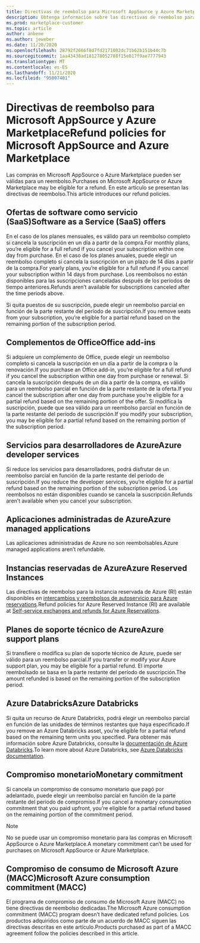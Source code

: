 ```yaml
---
title: Directivas de reembolso para Microsoft AppSource y Azure Marketplace
description: Obtenga información sobre las directivas de reembolso para productos vendidos en Microsoft AppSource y Azure Marketplace
ms.prod: marketplace-customer
ms.topic: article
author: anbene
ms.author: jeweber
ms.date: 11/20/2020
ms.openlocfilehash: 28792f2666f8d7fd2171002dc71b62b151b44c7b
ms.sourcegitcommit: 1aa43438ad181278052788f15e017f9ae7777943
ms.translationtype: MT
ms.contentlocale: es-ES
ms.lasthandoff: 11/21/2020
ms.locfileid: "95007401"
---
```

# <a name="refund-policies-for-microsoft-appsource-and-azure-marketplace"></a><span data-ttu-id="cdc93-103">Directivas de reembolso para Microsoft AppSource y Azure Marketplace</span><span class="sxs-lookup"><span data-stu-id="cdc93-103">Refund policies for Microsoft AppSource and Azure Marketplace</span></span>

<span data-ttu-id="cdc93-104">Las compras en Microsoft AppSource o Azure Marketplace pueden ser válidas para un reembolso.</span><span class="sxs-lookup"><span data-stu-id="cdc93-104">Purchases on Microsoft AppSource or Azure Marketplace may be eligible for a refund.</span></span> <span data-ttu-id="cdc93-105">En este artículo se presentan las directivas de reembolso.</span><span class="sxs-lookup"><span data-stu-id="cdc93-105">This article introduces our refund policies.</span></span>

## <a name="software-as-a-service-saas-offers"></a><span data-ttu-id="cdc93-106">Ofertas de software como servicio (SaaS)</span><span class="sxs-lookup"><span data-stu-id="cdc93-106">Software as a Service (SaaS) offers</span></span>

<span data-ttu-id="cdc93-107">En el caso de los planes mensuales, es válido para un reembolso completo si cancela la suscripción en un día a partir de la compra.</span><span class="sxs-lookup"><span data-stu-id="cdc93-107">For monthly plans, you’re eligible for a full refund if you cancel your subscription within one day from purchase.</span></span> <span data-ttu-id="cdc93-108">En el caso de los planes anuales, puede elegir un reembolso completo si cancela la suscripción en un plazo de 14 días a partir de la compra.</span><span class="sxs-lookup"><span data-stu-id="cdc93-108">For yearly plans, you’re eligible for a full refund if you cancel your subscription within 14 days from purchase.</span></span> <span data-ttu-id="cdc93-109">Los reembolsos no están disponibles para las suscripciones canceladas después de los períodos de tiempo anteriores.</span><span class="sxs-lookup"><span data-stu-id="cdc93-109">Refunds aren’t available for subscriptions canceled after the time periods above.</span></span>

<span data-ttu-id="cdc93-110">Si quita puestos de su suscripción, puede elegir un reembolso parcial en función de la parte restante del período de suscripción.</span><span class="sxs-lookup"><span data-stu-id="cdc93-110">If you remove seats from your subscription, you’re eligible for a partial refund based on the remaining portion of the subscription period.</span></span>

## <a name="office-add-ins"></a><span data-ttu-id="cdc93-111">Complementos de Office</span><span class="sxs-lookup"><span data-stu-id="cdc93-111">Office add-ins</span></span>

<span data-ttu-id="cdc93-112">Si adquiere un complemento de Office, puede elegir un reembolso completo si cancela la suscripción en un día a partir de la compra o la renovación.</span><span class="sxs-lookup"><span data-stu-id="cdc93-112">If you purchase an Office add-in, you’re eligible for a full refund if you cancel the subscription within one day from purchase or renewal.</span></span>  <span data-ttu-id="cdc93-113">Si cancela la suscripción después de un día a partir de la compra, es válido para un reembolso parcial en función de la parte restante de la oferta.</span><span class="sxs-lookup"><span data-stu-id="cdc93-113">If you cancel the subscription after one day from purchase you’re eligible for a partial refund based on the remaining portion of the offer.</span></span>  <span data-ttu-id="cdc93-114">Si modifica la suscripción, puede que sea válido para un reembolso parcial en función de la parte restante del período de suscripción.</span><span class="sxs-lookup"><span data-stu-id="cdc93-114">If you modify your subscription, you may be eligible for a partial refund based on the remaining portion of the subscription period.</span></span>

## <a name="azure-developer-services"></a><span data-ttu-id="cdc93-115">Servicios para desarrolladores de Azure</span><span class="sxs-lookup"><span data-stu-id="cdc93-115">Azure developer services</span></span>

<span data-ttu-id="cdc93-116">Si reduce los servicios para desarrolladores, podrá disfrutar de un reembolso parcial en función de la parte restante del período de suscripción.</span><span class="sxs-lookup"><span data-stu-id="cdc93-116">If you reduce the developer services, you’re eligible for a partial refund based on the remaining portion of the subscription period.</span></span> <span data-ttu-id="cdc93-117">Los reembolsos no están disponibles cuando se cancela la suscripción.</span><span class="sxs-lookup"><span data-stu-id="cdc93-117">Refunds aren’t available when you cancel your subscription.</span></span>

## <a name="azure-managed-applications"></a><span data-ttu-id="cdc93-118">Aplicaciones administradas de Azure</span><span class="sxs-lookup"><span data-stu-id="cdc93-118">Azure managed applications</span></span>

<span data-ttu-id="cdc93-119">Las aplicaciones administradas de Azure no son reembolsables.</span><span class="sxs-lookup"><span data-stu-id="cdc93-119">Azure managed applications aren’t refundable.</span></span>

## <a name="azure-reserved-instances"></a><span data-ttu-id="cdc93-120">Instancias reservadas de Azure</span><span class="sxs-lookup"><span data-stu-id="cdc93-120">Azure Reserved Instances</span></span>

<span data-ttu-id="cdc93-121">Las directivas de reembolso para la instancia reservada de Azure (RI) están disponibles en [intercambios y reembolsos de autoservicio para Azure reservations](/azure/cost-management-billing/reservations/exchange-and-refund-azure-reservations).</span><span class="sxs-lookup"><span data-stu-id="cdc93-121">Refund policies for Azure Reserved Instance (RI) are available at [Self-service exchanges and refunds for Azure Reservations](/azure/cost-management-billing/reservations/exchange-and-refund-azure-reservations).</span></span>

## <a name="azure-support-plans"></a><span data-ttu-id="cdc93-122">Planes de soporte técnico de Azure</span><span class="sxs-lookup"><span data-stu-id="cdc93-122">Azure support plans</span></span>

<span data-ttu-id="cdc93-123">Si transfiere o modifica su plan de soporte técnico de Azure, puede ser válido para un reembolso parcial.</span><span class="sxs-lookup"><span data-stu-id="cdc93-123">If you transfer or modify your Azure support plan, you may be eligible for a partial refund.</span></span> <span data-ttu-id="cdc93-124">El importe reembolsado se basa en la parte restante del período de suscripción.</span><span class="sxs-lookup"><span data-stu-id="cdc93-124">The amount refunded is based on the remaining portion of the subscription period.</span></span>

## <a name="azure-databricks"></a><span data-ttu-id="cdc93-125">Azure Databricks</span><span class="sxs-lookup"><span data-stu-id="cdc93-125">Azure Databricks</span></span>

<span data-ttu-id="cdc93-126">Si quita un recurso de Azure Databricks, podrá elegir un reembolso parcial en función de las unidades de términos restantes que haya especificado.</span><span class="sxs-lookup"><span data-stu-id="cdc93-126">If you remove an Azure Databricks asset, you’re eligible for a partial refund based on the remaining term units you specified.</span></span> <span data-ttu-id="cdc93-127">Para obtener más información sobre Azure Databricks, consulte la [documentación de Azure Databricks](/azure/databricks).</span><span class="sxs-lookup"><span data-stu-id="cdc93-127">To learn more about Azure Databricks, see [Azure Databricks documentation](/azure/databricks).</span></span>

## <a name="monetary-commitment"></a><span data-ttu-id="cdc93-128">Compromiso monetario</span><span class="sxs-lookup"><span data-stu-id="cdc93-128">Monetary commitment</span></span>

<span data-ttu-id="cdc93-129">Si cancela un compromiso de consumo monetario que pagó por adelantado, puede elegir un reembolso parcial en función de la parte restante del período de compromiso.</span><span class="sxs-lookup"><span data-stu-id="cdc93-129">If you cancel a monetary consumption commitment that you paid upfront, you’re eligible for a partial refund based on the remaining portion of the commitment period.</span></span>

> [!NOTE]
> <span data-ttu-id="cdc93-130">No se puede usar un compromiso monetario para las compras en Microsoft AppSource o Azure Marketplace.</span><span class="sxs-lookup"><span data-stu-id="cdc93-130">A monetary commitment can’t be used for purchases on Microsoft AppSource or Azure Marketplace.</span></span>

## <a name="microsoft-azure-consumption-commitment-macc"></a><span data-ttu-id="cdc93-131">Compromiso de consumo de Microsoft Azure (MACC)</span><span class="sxs-lookup"><span data-stu-id="cdc93-131">Microsoft Azure consumption commitment (MACC)</span></span>

<span data-ttu-id="cdc93-132">El programa de compromiso de consumo de Microsoft Azure (MACC) no tiene directivas de reembolso dedicadas.</span><span class="sxs-lookup"><span data-stu-id="cdc93-132">The Microsoft Azure consumption commitment (MACC) program doesn’t have dedicated refund policies.</span></span> <span data-ttu-id="cdc93-133">Los productos adquiridos como parte de un acuerdo de MACC siguen las directivas descritas en este artículo.</span><span class="sxs-lookup"><span data-stu-id="cdc93-133">Products purchased as part of a MACC agreement follow the policies described in this article.</span></span>
